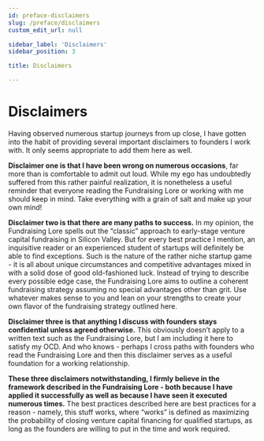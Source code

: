 ```yaml
---
id: preface-disclaimers
slug: /preface/disclaimers
custom_edit_url: null

sidebar_label: 'Disclaimers'
sidebar_position: 3

title: Disclaimers

---
```


# Disclaimers

Having observed numerous startup journeys from up close, I have gotten into the habit of providing several important disclaimers to founders I work with. It only seems appropriate to add them here as well.

**Disclaimer one is that I have been wrong on numerous occasions**, far more than is comfortable to admit out loud. While my ego has undoubtedly suffered from this rather painful realization, it is nonetheless a useful reminder that everyone reading the Fundraising Lore or working with me should keep in mind. Take everything with a grain of salt and make up your own mind!

**Disclaimer two is that there are many paths to success.** In my opinion, the Fundraising Lore spells out the “classic” approach to early-stage venture capital fundraising in Silicon Valley. But for every best practice I mention, an inquisitive reader or an experienced student of startups will definitely be able to find exceptions. Such is the nature of the rather niche startup game - it is all about unique circumstances and competitive advantages mixed in with a solid dose of good old-fashioned luck. Instead of trying to describe every possible edge case, the Fundraising Lore aims to outline a coherent fundraising strategy assuming no special advantages other than grit. Use whatever makes sense to you and lean on your strengths to create your own flavor of the fundraising strategy outlined here.

**Disclaimer three is that anything I discuss with founders stays confidential unless agreed otherwise.** This obviously doesn’t apply to a written text such as the Fundraising Lore, but I am including it here to satisfy my OCD. And who knows - perhaps I cross paths with founders who read the Fundraising Lore and then this disclaimer serves as a useful foundation for a working relationship. 

**These three disclaimers notwithstanding, I firmly believe in the framework described in the Fundraising Lore - both because I have applied it successfully as well as because I have seen it executed numerous times.** The best practices described here are best practices for a reason - namely, this stuff works, where “works” is defined as maximizing the probability of closing venture capital financing for qualified startups, as long as the founders are willing to put in the time and work required. 